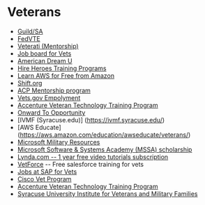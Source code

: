 # Veterans

* [Guild/SA](https://guildsa.org/veterans/)
* [FedVTE](https://fedvte.usalearning.gov/)
* [Veterati (Mentorship)](https://www.veterati.com/)
* [Job board for Vets](http://casy.msccn.org/)
* [American Dream U](http://americandreamu.org/about/)
* [Hire Heroes Training Programs](https://www.hireheroesusa.org/training-programs/)
* [Learn AWS for Free from Amazon](https://aws.amazon.com/education/awseducate/veterans/)
* [Shift.org](http://www.shift.org/pages/veterans)
* [ACP Mentorship program](http://www.acp-usa.org/mentoring-program/program-overview)
* [Vets.gov Empolyment](https://www.vets.gov/employment/)
* [Accenture Veteran Technology Training Program](https://www.accenture.com/us-en/careers/accenture-veteran-technology-training-program)
* [Onward To Opportunity](http://onward2opportunity.org/)
* [IVMF (Syracuse.edu)] (https://ivmf.syracuse.edu/)
* [AWS Educate] (https://aws.amazon.com/education/awseducate/veterans/)
* [Microsoft Military Resources](http://military.microsoft.com/)
* [Microsoft Software & Systems Academy (MSSA) scholarship](http://military.microsoft.com/training/mssa/)
* [Lynda.com -- 1 year free video tutorials subscription](https://blog.linkedin.com/2015/11/11/honoring-our-service-members-veterans-with-1-year-free-learning-on-lynda-com)
* [VetForce](https://veterans.force.com/VetForceVeteranRegistration) -- Free salesforce training for vets
* [Jobs at SAP for Vets](http://www.sap.com/about/careers/your-career/military-veterans.html)
* [Cisco Vet Program](http://csr.cisco.com/casestudy/veterans-program)
* [Accenture Veteran Technology Training Program](https://www.accenture.com/us-en/careers/jobdetails?id=00407361_en)
* [Syracuse University Institute for Veterans and Military Families](https://ivmf.syracuse.edu/)
